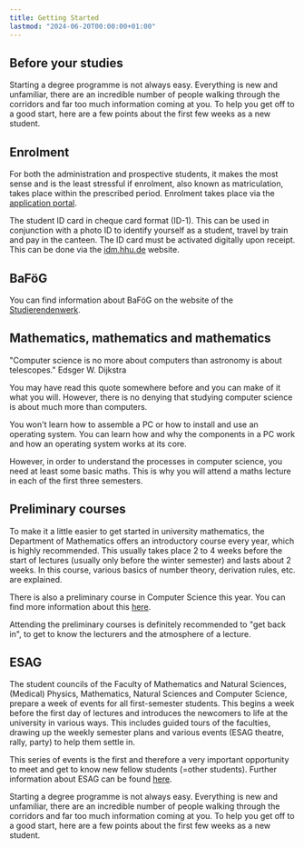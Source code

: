 ```yaml
---
title: Getting Started
lastmod: "2024-06-20T00:00:00+01:00"
---
```


## Before your studies

Starting a degree programme is not always easy. Everything is new and unfamiliar, there are an incredible number of people walking through the corridors and far too much information coming at you. To help you get off to a good start, here are a few points about the first few weeks as a new student.

## Enrolment

For both the administration and prospective students, it makes the most sense and is the least stressful if enrolment, also known as matriculation, takes place within the prescribed period. Enrolment takes place via the [application portal](https://digstu.hhu.de/).

The student ID card in cheque card format (ID-1). This can be used in conjunction with a photo ID to identify yourself as a student, travel by train and pay in the canteen. The ID card must be activated digitally upon receipt. This can be done via the [idm.hhu.de](https://idm.hhu.de/) website.

## BaFöG

You can find information about BaFöG on the website of the [Studierendenwerk](https://www.stw-d.de/en/).

## Mathematics, mathematics and mathematics

"Computer science is no more about computers than astronomy is about telescopes."
Edsger W. Dijkstra

You may have read this quote somewhere before and you can make of it what you will. However, there is no denying that studying computer science is about much more than computers.

You won't learn how to assemble a PC or how to install and use an operating system. You can learn how and why the components in a PC work and how an operating system works at its core.

However, in order to understand the processes in computer science, you need at least some basic maths. This is why you will attend a maths lecture in each of the first three semesters.
## Preliminary courses

To make it a little easier to get started in university mathematics, the Department of Mathematics offers an introductory course every year, which is highly recommended. This usually takes place 2 to 4 weeks before the start of lectures (usually only before the winter semester) and lasts about 2 weeks. In this course, various basics of number theory, derivation rules, etc. are explained.

There is also a preliminary course in Computer Science this year. You can find more information about this [here](https://www.cs.hhu.de/erstsemester/vorkurs).

Attending the preliminary courses is definitely recommended to "get back in", to get to know the lecturers and the atmosphere of a lecture.

## ESAG

The student councils of the Faculty of Mathematics and Natural Sciences, (Medical) Physics, Mathematics, Natural Sciences and Computer Science, prepare a week of events for all first-semester students. This begins a week before the first day of lectures and introduces the newcomers to life at the university in various ways. This includes guided tours of the faculties, drawing up the weekly semester plans and various events (ESAG theatre, rally, party) to help them settle in.

This series of events is the first and therefore a very important opportunity to meet and get to know new fellow students (=other students). Further information about ESAG can be found [here](https://inphima.de/).

Starting a degree programme is not always easy. Everything is new and unfamiliar, there are an incredible number of people walking through the corridors and far too much information coming at you. To help you get off to a good start, here are a few points about the first few weeks as a new student.